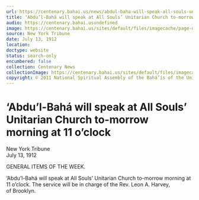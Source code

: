 ```yaml
---
url: https://centenary.bahai.us/news/abdul-baha-will-speak-all-souls-unitarian-church-morrow-morning-11-oclock
title: ‘Abdu’l-Bahá will speak at All Souls’ Unitarian Church to-morrow morning at 11 o’clock
audio: https://centenary.bahai.usundefined
image: https://centenary.bahai.us/sites/default/files/imagecache/page-main-image/images/press_clippings/07-13-1912%2CNew_York_Tribune%2CAbdul_Baha_will_speak_at_All_Soul%27s_Unitarian_Church_to-morrow_moring_at_11_o%27clock.png
source: New York Tribune
date: July 13, 1912
location: 
doctype: website
status: search-only
encumbered: false
collection: Centenary News
collectionImage: https://centenary.bahai.us/sites/default/files/imagecache/theme-image/main_image/abdulbaha-overview-small_0.jpg
copyright: © 2011 National Spiritual Assembly of the Bahá’ís of the United States
---
```



# ‘Abdu’l-Bahá will speak at All Souls’ Unitarian Church to-morrow morning at 11 o’clock

New York Tribune  
July 13, 1912  
  



GENERAL ITEMS OF THE WEEK.

‘Abdu’l-Bahá will speak at All Souls’ Unitarian Church to-morrow morning at 11 o’clock. The service will be in charge of the Rev. Leon A. Harvey, of Brooklyn.